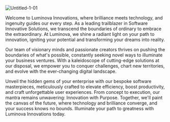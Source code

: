 ![Untitled-1-01](https://github.com/luminova-innovations/.github/assets/55337770/6c7f6f00-030b-46de-87bd-ac0c0b4c6314)

Welcome to Luminova Innovations, where brilliance meets technology, and ingenuity guides our every step. As a leading trailblazer in Software Innovative Solutions, we transcend the boundaries of ordinary to embrace the extraordinary. At Luminova, we shine a radiant light on your path to innovation, igniting your potential and transforming your dreams into reality.

Our team of visionary minds and passionate creators thrives on pushing the boundaries of what's possible, constantly seeking novel ways to illuminate your business ventures. With a kaleidoscope of cutting-edge solutions at our disposal, we empower you to conquer challenges, chart new territories, and evolve with the ever-changing digital landscape.

Unveil the hidden gems of your enterprise with our bespoke software masterpieces, meticulously crafted to elevate efficiency, boost productivity, and craft unforgettable user experiences. From concept to execution, our mantra remains unwavering: Innovation with Purpose. Together, we'll paint the canvas of the future, where technology and brilliance converge, and your success knows no bounds. Illuminate your path to greatness with Luminova Innovations today.
